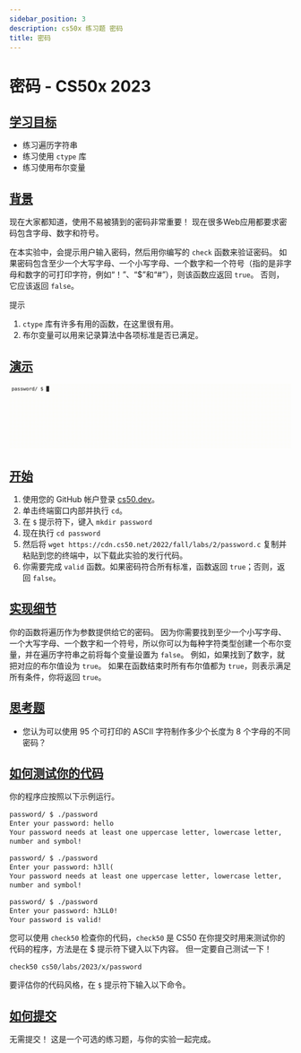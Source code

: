 ```yaml
---
sidebar_position: 3
description: cs50x 练习题 密码
title: 密码
---
```


# 密码 - CS50x 2023

## [学习目标](#learning-goals)

-   练习遍历字符串
-   练习使用 `ctype` 库
-   练习使用布尔变量

## [背景](#background)

现在大家都知道，使用不易被猜到的密码非常重要！ 现在很多Web应用都要求密码包含字母、数字和符号。

在本实验中，会提示用户输入密码，然后用你编写的 `check` 函数来验证密码。 如果密码包含至少一个大写字母、一个小写字母、一个数字和一个符号（指的是非字母和数字的可打印字符，例如“！”、“$”和“#”），则该函数应返回 `true`。 否则，它应该返回 `false`。

提示

1.  `ctype` 库有许多有用的函数，在这里很有用。
2.  布尔变量可以用来记录算法中各项标准是否已满足。

## [演示](#demo)

![PasswordGif](/img/cs50/passwordDemo.gif )

## [开始](#getting-started)

1.  使用您的 GitHub 帐户登录 [cs50.dev](https://cs50.dev/)。
2.  单击终端窗口内部并执行 `cd`。
3.  在 `$` 提示符下，键入 `mkdir password`
4.  现在执行 `cd password`
5.  然后将 `wget https://cdn.cs50.net/2022/fall/labs/2/password.c` 复制并粘贴到您的终端中，以下载此实验的发行代码。
6.  你需要完成 `valid` 函数。如果密码符合所有标准，函数返回 `true`；否则，返回 `false`。

## [实现细节](#implementation-details)

你的函数将遍历作为参数提供给它的密码。 因为你需要找到至少一个小写字母、一个大写字母、一个数字和一个符号，所以你可以为每种字符类型创建一个布尔变量，并在遍历字符串之前将每个变量设置为 `false`。 例如，如果找到了数字，就把对应的布尔值设为 `true`。 如果在函数结束时所有布尔值都为 `true`，则表示满足所有条件，你将返回 `true`。

## [思考题](#thought-question)

-   您认为可以使用 95 个可打印的 ASCII 字符制作多少个长度为 8 个字母的不同密码？

## [如何测试你的代码](#how-to-test-your-code)

你的程序应按照以下示例运行。

```
password/ $ ./password
Enter your password: hello
Your password needs at least one uppercase letter, lowercase letter, number and symbol!

```

```
password/ $ ./password
Enter your password: h3ll(
Your password needs at least one uppercase letter, lowercase letter, number and symbol!

```

```
password/ $ ./password
Enter your password: h3LL0!
Your password is valid!

```

您可以使用 `check50` 检查你的代码，`check50` 是 CS50 在你提交时用来测试你的代码的程序，方法是在 $ 提示符下键入以下内容。 但一定要自己测试一下！

```
check50 cs50/labs/2023/x/password

```

要评估你的代码风格，在 `$` 提示符下输入以下命令。

## [如何提交](#how-to-submit)

无需提交！ 这是一个可选的练习题，与你的实验一起完成。
